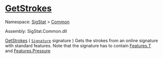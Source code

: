 # [GetStrokes](./StrokeHelper-100663402.md)

Namespace: [SigStat]() > [Common](./../README.md)

Assembly: SigStat.Common.dll

[GetStrokes](./StrokeHelper-100663402.md) ( [`Signature`](./../Signature.md) signature )              Gets the strokes from an online signature with standard features. Note that  the signature has to contain [Features.T](https://github.com/hargitomi97/sigstat/blob/master/docs/md/SigStat/Common/Features.md) and [Features.Pressure](https://github.com/hargitomi97/sigstat/blob/master/docs/md/SigStat/Common/Features.md)
